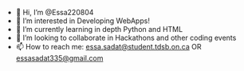 - 👋 Hi, I’m @Essa220804
- 👀 I’m interested in Developing WebApps!
- 🌱 I’m currently learning in depth Python and HTML
- 💞️ I’m looking to collaborate in Hackathons and other coding events
- 📫 How to reach me: essa.sadat@student.tdsb.on.ca OR essasadat335@gmail.com

<!---
Essa220804/Essa220804 is a ✨ special ✨ repository because its `README.md` (this file) appears on your GitHub profile.
You can click the Preview link to take a look at your changes.
--->
